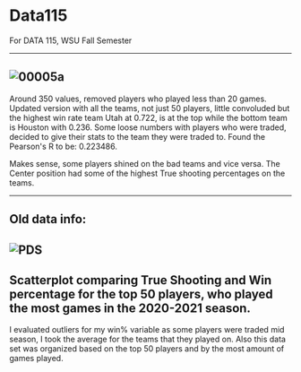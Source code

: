 # Data115
For DATA 115, WSU Fall Semester

-------------------------------------------------------------------------------------------------------------------------------------
![00005a](https://user-images.githubusercontent.com/91152880/144475762-6326f44a-b38a-4d0f-93a4-2979e186272a.png)
-------------------------------------------------------------------------------------------------------------------------------------
Around 350 values, removed players who played less than 20 games. 
Updated version with all the teams, not just 50 players, little convoluded but the highest win rate team Utah at 0.722, is at the top while the bottom team is Houston with 0.236. 
Some loose numbers with players who were traded, decided to give their stats to the team they were traded to.
Found the Pearson's R to be: 0.223486.

Makes sense, some players shined on the bad teams and vice versa.
The Center position had some of the highest True shooting percentages on the teams.


-----------------------------------------------------------------------------------------------------------------------------------
Old data info:
-----------------------------------------------------------------------------------------------------------------------------------
![PDS](https://user-images.githubusercontent.com/91152880/142282949-3ecde435-e6b0-46e8-a922-771906083eff.jpeg)
-----------------------------------------------------------------------------------------------------------------------------------
Scatterplot comparing True Shooting and Win percentage for the top 50 players, who played the most games in the 2020-2021 season.
-----------------------------------------------------------------------------------------------------------------------------------
I evaluated outliers for my win% variable as some players were traded mid season, I took the average for the teams that they played on. Also this data set was  organized based on the top 50 players and by the most amount of games played.

